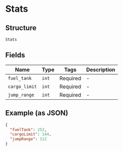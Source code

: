 
# Stats

## Structure

`Stats`

## Fields

| Name | Type | Tags | Description |
|  --- | --- | --- | --- |
| `fuel_tank` | `int` | Required | - |
| `cargo_limit` | `int` | Required | - |
| `jump_range` | `int` | Required | - |

## Example (as JSON)

```json
{
  "fuelTank": 252,
  "cargoLimit": 144,
  "jumpRange": 112
}
```

